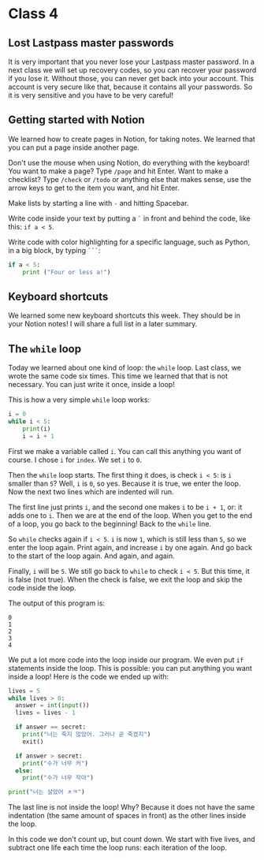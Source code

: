 # Class 4

## Lost Lastpass master passwords

It is very important that you never lose your Lastpass master password. In a next class we will set up recovery codes, so you can recover your password if you lose it. Without those, you can never get back into your account. This account is very secure like that, because it contains all your passwords. So it is very sensitive and you have to be very careful!

## Getting started with Notion

We learned how to create pages in Notion, for taking notes. We learned that you can put a page inside another page.

Don't use the mouse when using Notion, do everything with the keyboard! You want to make a page? Type `/page` and hit Enter. Want to make a checklist? Type `/check` or `/todo` or anything else that makes sense, use the arrow keys to get to the item you want, and hit Enter.

Make lists by starting a line with `-` and hitting Spacebar.

Write code inside your text by putting a `` ` `` in front and behind the code, like this: `if a < 5`.

Write code with color highlighting for a specific language, such as Python, in a big block, by typing `` ``` ``:

```python
if a < 5:
    print ("Four or less a!")
```

## Keyboard shortcuts

We learned some new keyboard shortcuts this week. They should be in your Notion notes! I will share a full list in a later summary.

## The `while` loop

Today we learned about one kind of loop: the `while` loop. Last class, we wrote the same code six times. This time we learned that that is not necessary. You can just write it once, inside a loop!

This is how a very simple `while` loop works:

```python
i = 0
while i < 5:
    print(i)
    i = i + 1
```

First we make a variable called `i`. You can call this anything you want of course. I chose `i` for `index`. We set `i` to `0`.

Then the `while` loop starts. The first thing it does, is check `i < 5`: is `i` smaller than `5`? Well, `i` is `0`, so yes. Because it is true, we enter the loop. Now the next two lines which are indented will run.

The first line just prints `i`, and the second one makes `i` to be `i + 1`, or: it adds one to `i`. Then we are at the end of the loop. When you get to the end of a loop, you go back to the beginning! Back to the `while` line.

So `while` checks again if `i < 5`. `i` is now `1`, which is still less than `5`, so we enter the loop again. Print again, and increase `i` by one again. And go back to the start of the loop again. And again, and again.

Finally, `i` will be `5`. We still go back to `while` to check `i < 5`. But this time, it is false (not true). When the check is false, we exit the loop and skip the code inside the loop.

The output of this program is:

```
0
1
2
3
4
```

We put a lot more code into the loop inside our program. We even put `if` statements inside the loop. This is possible: you can put anything you want inside a loop! Here is the code we ended up with:

```python
lives = 5
while lives > 0:
  answer = int(input())
  lives = lives - 1

  if answer == secret:    
    print("너는 죽지 않았어. 그러나 곧 죽겠지")
    exit()

  if answer > secret:
    print("수가 너무 커") 
  else:
    print("수가 너무 작아")

print("너는 살았어 ㅊㅋ")
```

The last line is not inside the loop! Why? Because it does not have the same indentation (the same amount of spaces in front) as the other lines inside the loop.

In this code we don't count up, but count down. We start with five lives, and subtract one life each time the loop runs: each iteration of the loop.
